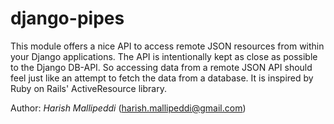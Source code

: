 django-pipes
============

This module offers a nice API to access remote JSON resources from within your Django applications. The API is intentionally kept as close as possible to the Django DB-API. So accessing data from a remote JSON API should feel just like an attempt to fetch the data from a database. It is inspired by Ruby on Rails' ActiveResource library.

Author: *Harish Mallipeddi* (harish.mallipeddi@gmail.com)